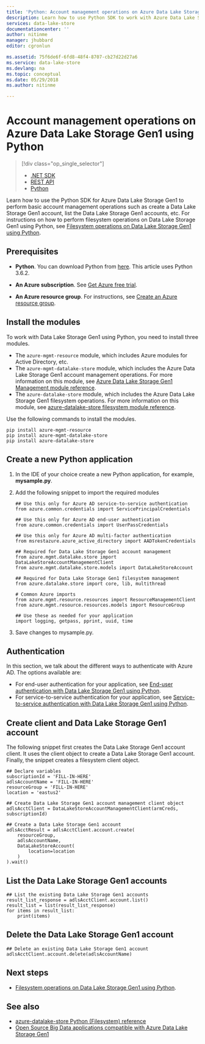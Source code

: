 ```yaml
---
title: 'Python: Account management operations on Azure Data Lake Storage Gen1 | Microsoft Docs'
description: Learn how to use Python SDK to work with Azure Data Lake Storage Gen1 account management operations.
services: data-lake-store
documentationcenter: ''
author: nitinme
manager: jhubbard
editor: cgronlun

ms.assetid: 75f6de6f-6fd8-48f4-8707-cb27d22d27a6
ms.service: data-lake-store
ms.devlang: na
ms.topic: conceptual
ms.date: 05/29/2018
ms.author: nitinme

---
```


# Account management operations on Azure Data Lake Storage Gen1 using Python
> [!div class="op_single_selector"]
> * [.NET SDK](data-lake-store-get-started-net-sdk.md)
> * [REST API](data-lake-store-get-started-rest-api.md)
> * [Python](data-lake-store-get-started-python.md)
>
>

Learn how to use the Python SDK for Azure Data Lake Storage Gen1 to perform basic account management operations such as create a Data Lake Storage Gen1 account, list the Data Lake Storage Gen1 accounts, etc. For instructions on how to perform filesystem operations on Data Lake Storage Gen1 using Python, see [Filesystem operations on Data Lake Storage Gen1 using Python](data-lake-store-data-operations-python.md).

## Prerequisites

* **Python**. You can download Python from [here](https://www.python.org/downloads/). This article uses Python 3.6.2.

* **An Azure subscription**. See [Get Azure free trial](https://azure.microsoft.com/pricing/free-trial/).

* **An Azure resource group**. For instructions, see [Create an Azure resource group](../azure-resource-manager/manage-resource-groups-portal.md).

## Install the modules

To work with Data Lake Storage Gen1 using Python, you need to install three modules.

* The `azure-mgmt-resource` module, which includes Azure modules for Active Directory, etc.
* The `azure-mgmt-datalake-store` module, which includes the Azure Data Lake Storage Gen1 account management operations. For more information on this module, see [Azure Data Lake Storage Gen1 Management module reference](https://docs.microsoft.com/python/api/azure.mgmt.datalake.store?view=azure-python).
* The `azure-datalake-store` module, which includes the Azure Data Lake Storage Gen1 filesystem operations. For more information on this module, see [azure-datalake-store filesystem module reference](https://azure-datalake-store.readthedocs.io/en/latest/).

Use the following commands to install the modules.

```
pip install azure-mgmt-resource
pip install azure-mgmt-datalake-store
pip install azure-datalake-store
```

## Create a new Python application

1. In the IDE of your choice create a new Python application, for example, **mysample.py**.

2. Add the following snippet to import the required modules

	```
	## Use this only for Azure AD service-to-service authentication
	from azure.common.credentials import ServicePrincipalCredentials

	## Use this only for Azure AD end-user authentication
	from azure.common.credentials import UserPassCredentials

	## Use this only for Azure AD multi-factor authentication
	from msrestazure.azure_active_directory import AADTokenCredentials

	## Required for Data Lake Storage Gen1 account management
	from azure.mgmt.datalake.store import DataLakeStoreAccountManagementClient
	from azure.mgmt.datalake.store.models import DataLakeStoreAccount

	## Required for Data Lake Storage Gen1 filesystem management
	from azure.datalake.store import core, lib, multithread

	# Common Azure imports
	from azure.mgmt.resource.resources import ResourceManagementClient
	from azure.mgmt.resource.resources.models import ResourceGroup

	## Use these as needed for your application
	import logging, getpass, pprint, uuid, time
	```

3. Save changes to mysample.py.

## Authentication

In this section, we talk about the different ways to authenticate with Azure AD. The options available are:

* For end-user authentication for your application, see [End-user authentication with Data Lake Storage Gen1 using Python](data-lake-store-end-user-authenticate-python.md).
* For service-to-service authentication for your application, see [Service-to-service authentication with Data Lake Storage Gen1 using Python](data-lake-store-service-to-service-authenticate-python.md).

## Create client and Data Lake Storage Gen1 account

The following snippet first creates the Data Lake Storage Gen1 account client. It uses the client object to create a Data Lake Storage Gen1 account. Finally, the snippet creates a filesystem client object.

    ## Declare variables
    subscriptionId = 'FILL-IN-HERE'
	adlsAccountName = 'FILL-IN-HERE'
    resourceGroup = 'FILL-IN-HERE'
    location = 'eastus2'

	## Create Data Lake Storage Gen1 account management client object
	adlsAcctClient = DataLakeStoreAccountManagementClient(armCreds, subscriptionId)

	## Create a Data Lake Storage Gen1 account
	adlsAcctResult = adlsAcctClient.account.create(
		resourceGroup,
		adlsAccountName,
		DataLakeStoreAccount(
			location=location
		)
	).wait()

	
## List the Data Lake Storage Gen1 accounts

	## List the existing Data Lake Storage Gen1 accounts
	result_list_response = adlsAcctClient.account.list()
	result_list = list(result_list_response)
	for items in result_list:
    	print(items)

## Delete the Data Lake Storage Gen1 account

	## Delete an existing Data Lake Storage Gen1 account
	adlsAcctClient.account.delete(adlsAccountName)
	

## Next steps
* [Filesystem operations on Data Lake Storage Gen1 using Python](data-lake-store-data-operations-python.md).

## See also

* [azure-datalake-store Python (Filesystem) reference](https://azure-datalake-store.readthedocs.io/en/latest)
* [Open Source Big Data applications compatible with Azure Data Lake Storage Gen1](data-lake-store-compatible-oss-other-applications.md)
